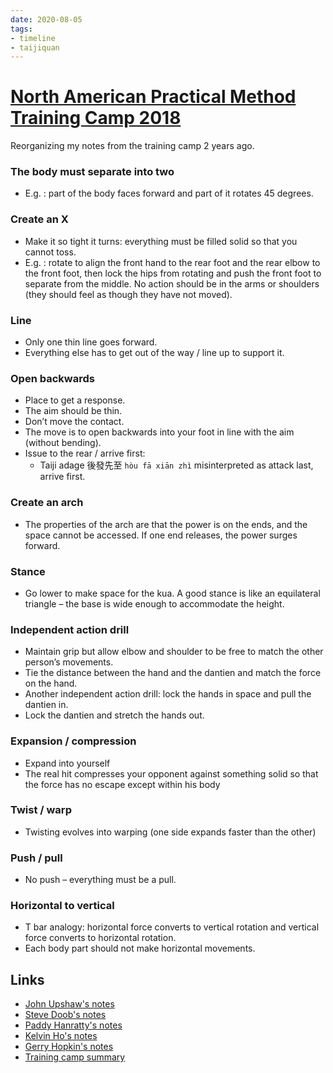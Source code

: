 ```yaml
---
date: 2020-08-05
tags:
- timeline
- taijiquan
---
```


# [North American Practical Method Training Camp 2018](http://practicalmethod.com/2018/08/north-american-practical-method-training-camp-2018-notes-by-edward-liaw/)

Reorganizing my notes from the training camp 2 years ago.

### The body must separate into two
* E.g. <jingangdaodui>: part of the body faces forward and part of it rotates 45 degrees.

### Create an X
* Make it so tight it turns: everything must be filled solid so that you cannot toss.
* E.g. <liufengsibi>: rotate to align the front hand to the rear foot and the rear elbow to the front foot, then lock the hips from rotating and push the front foot to separate from the middle. No action should be in the arms or shoulders (they should feel as though they have not moved).

### Line
* Only one thin line goes forward.
* Everything else has to get out of the way / line up to support it.

### Open backwards
* Place to get a response.
* The aim should be thin.
* Don’t move the contact.
* The move is to open backwards into your foot in line with the aim (without bending).
* Issue to the rear / arrive first:
  * Taiji adage 後發先至 `hòu fā xiān zhì` misinterpreted as attack last, arrive first.

### Create an arch
* The properties of the arch are that the power is on the ends, and the space cannot be accessed. If one end releases, the power surges forward.

### Stance
* Go lower to make space for the kua. A good stance is like an equilateral triangle – the base is wide enough to accommodate the height.

### Independent action drill
* Maintain grip but allow elbow and shoulder to be free to match the other person’s movements.
* Tie the distance between the hand and the dantien and match the force on the hand.
* Another independent action drill: lock the hands in space and pull the dantien in.
* Lock the dantien and stretch the hands out.

### Expansion / compression
* Expand into yourself
* The real hit compresses your opponent against something solid so that the force has no escape except within his body

### Twist / warp
* Twisting evolves into warping (one side expands faster than the other)

### Push / pull
* No push – everything must be a pull.

### Horizontal to vertical
* T bar analogy: horizontal force converts to vertical rotation and vertical force converts to horizontal rotation.
* Each body part should not make horizontal movements.

## Links
* [John Upshaw's notes](http://practicalmethod.com/2018/08/north-american-practical-method-training-camp-2018-notes/)
* [Steve Doob's notes](http://practicalmethod.com/2018/08/napmtc2018-notes-steve-doob/)
* [Paddy Hanratty's notes](http://practicalmethod.com/2018/08/north-american-chen-style-practical-method-training-camp-2018-notes-3/)
* [Kelvin Ho's notes](http://practicalmethod.com/2018/08/notes-for-north-american-practical-method-training-camp-by-kelvin-ho/)
* [Gerry Hopkin's notes](http://practicalmethod.com/2018/08/notes-for-north-american-training-camp-by-gerry-hopkins/)
* [Training camp summary](http://practicalmethod.com/2018/08/big-trouble-in-little-iowa/)

